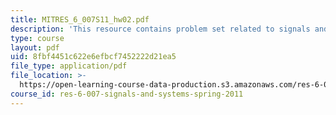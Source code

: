 ```yaml
---
title: MITRES_6_007S11_hw02.pdf
description: 'This resource contains problem set related to signals and systems: part I.'
type: course
layout: pdf
uid: 8fbf4451c622e6efbcf7452222d21ea5
file_type: application/pdf
file_location: >-
  https://open-learning-course-data-production.s3.amazonaws.com/res-6-007-signals-and-systems-spring-2011/8fbf4451c622e6efbcf7452222d21ea5_MITRES_6_007S11_hw02.pdf
course_id: res-6-007-signals-and-systems-spring-2011
---
```

